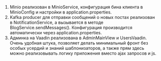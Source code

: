1) Minio реализован в MinioService, конфигурация бина клиента в MinioConfig и настройки в application.properties.
2) Kafka producer для отправки сообщений о новых постах реализован в NotificationService, а вызывается в методе BlogService.sendMessages(). Конфигурация производится автоматически через application.properties.
3) Админка на Vaadin реализована в AdminMainView и UsersVaadin. Очень удобная штука, позволяет делать минимальный фронт без особых усердий и знаний шаблонизаторов, а также прям здесь можно реализовывать логику приложения вместо ajax запросов и js. 
